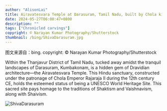 ```yaml
---
author: "AlisonLai"
title: Airavatesvara Temple at Darasuram, Tamil Nadu, built by Chola kings (© Narayan Kumar Photography/Shutterstock)
date: 2024-05-27T06:00:47+0800
description: ""
tags: ["Chronicled carvings"]
copyright: © Narayan Kumar Photography/Shutterstock
thumbnail: /bing/ShivaDarasuram.jpg
---
```

图文来源自：bing.  copyright: © Narayan Kumar Photography/Shutterstock

Within the Thanjavur District of Tamil Nadu, tucked away amidst the tranquil landscapes of Darasuram, Kumbakonam, is a hidden gem of Dravidian architecture—the Airavatesvara Temple. This Hindu sanctuary, constructed under the patronage of Chola Emperor Rajaraja II during the 12th century CE, holds the esteemed status of being a UNESCO World Heritage Site. This sacred site pays homage to the traditions of Shaktism and Vaishnavism, along with Shaivism.

![ShivaDarasuram](/bing/ShivaDarasuram.jpg)